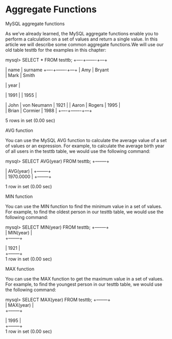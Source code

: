 # Aggregate Functions

MySQL aggregate functions

As we’ve already learned, the MySQL aggregate functions enable you to perform a calculation on a set of values and return a single value. In this article we will describe some common aggregate functions.We will use our old table testtb for the examples in this chapter:

mysql> SELECT \* FROM testtb; +––-+––––-+––+

\| name | surname +––-+––––-+––+ | Amy | Bryant\
\| Mark | Smith

\| year |

\| 1991 | | 1955 |

\| John | von Neumann | 1921 | | Aaron | Rogers | 1995 |\
\| Brian | Cormier | 1988 | +––-+––––-+––+

5 rows in set (0.00 sec)

AVG function

You can use the MySQL AVG function to calculate the average value of a set of values or an expression. For example, to calculate the average birth year of all users in the testtb table, we would use the following command:

mysql> SELECT AVG(year) FROM testtb; +–––—+

\| AVG(year) | +–––—+\
\| 1970.0000 | +–––—+

1 row in set (0.00 sec)

MIN function

You can use the MIN function to find the minimum value in a set of values. For example, to find the oldest person in our testtb table, we would use the following command:

mysql> SELECT MIN(year) FROM testtb; +–––—+\
\| MIN(year) |\
\+–––—+

\| 1921 |\
\+–––—+\
1 row in set (0.00 sec)

MAX function

You can use the MAX function to get the maximum value in a set of values. For example, to find the youngest person in our testtb table, we would use the following command:

mysql> SELECT MAX(year) FROM testtb; +–––—+\
\| MAX(year) |\
\+–––—+

\| 1995 |\
\+–––—+\
1 row in set (0.00 sec)
